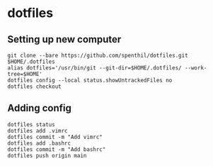 # dotfiles

## Setting up new computer
```shell
git clone --bare https://github.com/spenthil/dotfiles.git $HOME/.dotfiles
alias dotfiles='/usr/bin/git --git-dir=$HOME/.dotfiles/ --work-tree=$HOME'
dotfiles config --local status.showUntrackedFiles no
dotfiles checkout
```

## Adding config
```shell
dotfiles status
dotfiles add .vimrc
dotfiles commit -m "Add vimrc"
dotfiles add .bashrc
dotfiles commit -m "Add bashrc"
dotfiles push origin main
```
